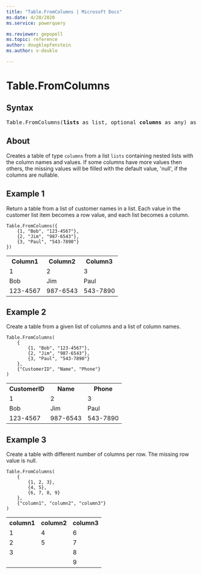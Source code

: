 ```yaml
---
title: "Table.FromColumns | Microsoft Docs"
ms.date: 4/20/2020
ms.service: powerquery

ms.reviewer: gepopell
ms.topic: reference
author: dougklopfenstein
ms.author: v-douklo

---
```

# Table.FromColumns

## Syntax

<pre>
Table.FromColumns(<b>lists</b> as list, optional <b>columns</b> as any) as table
</pre>
  
## About  
Creates a table of type `columns` from a list `lists` containing nested lists with the column names and values. If some columns have more values then others, the missing values will be filled with the default value, 'null', if the columns are nullable.

## Example 1
Return a table from a list of customer names in a list. Each value in the customer list item becomes a row value, and each list becomes a column.

```powerquery-m
Table.FromColumns({ 
    {1, "Bob", "123-4567"}, 
    {2, "Jim", "987-6543"}, 
    {3, "Paul", "543-7890"} 
})
```

<table> <tr> <th>Column1</th> <th>Column2</th> <th>Column3</th> </tr> <tr> <td>1</td> <td>2</td> <td>3</td> </tr> <tr> <td>Bob</td> <td>Jim</td> <td>Paul</td> </tr> <tr> <td>123-4567</td> <td>987-6543</td> <td>543-7890</td> </tr> </table>

## Example 2
Create a table from a given list of columns and a list of column names.

```powerquery-m
Table.FromColumns( 
    { 
        {1, "Bob", "123-4567"}, 
        {2, "Jim", "987-6543"}, 
        {3, "Paul", "543-7890"} 
    }, 
    {"CustomerID", "Name", "Phone"} 
)
```

<table> <tr> <th>CustomerID</th> <th>Name</th> <th>Phone</th> </tr> <tr> <td>1</td> <td>2</td> <td>3</td> </tr> <tr> <td>Bob</td> <td>Jim</td> <td>Paul</td> </tr> <tr> <td>123-4567</td> <td>987-6543</td> <td>543-7890</td> </tr> </table>

## Example 3
Create a table with different number of columns per row. The missing row value is null.

```powerquery-m
Table.FromColumns( 
    { 
        {1, 2, 3}, 
        {4, 5}, 
        {6, 7, 8, 9} 
    }, 
    {"column1", "column2", "column3"} 
)
```

<table> <tr> <th>column1</th> <th>column2</th> <th>column3</th> </tr> <tr> <td>1</td> <td>4</td> <td>6</td> </tr> <tr> <td>2</td> <td>5</td> <td>7</td> </tr> <tr> <td>3</td> <td></td> <td>8</td> </tr> <tr> <td></td> <td></td> <td>9</td> </tr> </table>
